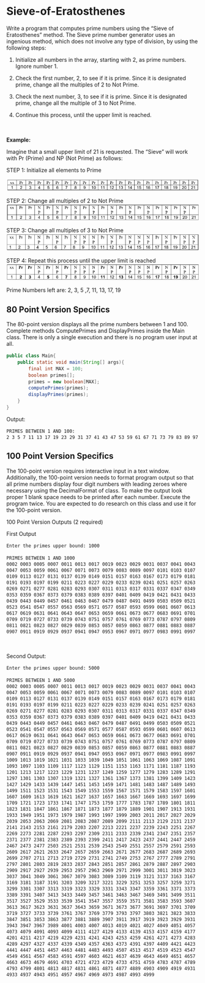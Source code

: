 # Sieve-of-Eratosthenes

Write a program that computes prime numbers using the “Sieve of Eratosthenes” method. The Sieve prime number generator uses an ingenious method, which does not involve any type of division, by using the following steps:

1. Initialize all numbers in the array, starting with 2, as prime numbers. Ignore number 1.

2. Check the first number, 2, to see if it is prime.
Since it is designated prime, change all the multiples of 2 to Not Prime.

3. Check the next number, 3, to see if it is prime.
Since it is designated prime, change all the multiple of 3 to Not Prime.

4. Continue this process, until the upper limit is reached.

<br></br>
**Example:**

Imagine that a small upper limit of 21 is requested.
The “Sieve” will work with Pr (Prime) and NP (Not Prime) as follows:

STEP 1: Initialize all elements to Prime

![Step 1](Step1.png)

STEP 2: Change all multiples of 2 to Not Prime
![Step 2](Step2.png)

STEP 3: Change all multiples of 3 to Not Prime
![Step 3](Step3.png)

STEP 4: Repeat this process until the upper limit is reached
![Step 4](Step4.png)

Prime Numbers left are: 2, 3, 5 ,7, 11, 13, 17, 19

## 80 Point Version Specifics
The 80-point version displays all the prime numbers between 1 and 100. Complete methods
ComputePrimes and DisplayPrimes inside the Main class. There is only a single execution
and there is no program user input at all.

```java
public class Main{
    public static void main(String[] args){
        final int MAX = 100;
        boolean primes[];
        primes = new boolean[MAX];
        computePrimes(primes);
        displayPrimes(primes);
    }
}
```
Output:
```
PRIMES BETWEEN 1 AND 100:
2 3 5 7 11 13 17 19 23 29 31 37 41 43 47 53 59 61 67 71 73 79 83 89 97
```


## 100 Point Version Specifics
The 100-point version requires interactive input in a text window. Additionally, the 100-point version needs to format program output so that all prime numbers display four digit numbers with leading zeroes where necessary using the DecimalFormat of class. To make the output look proper 1 blank space needs to be printed after each number. Execute the program twice. You are expected to do research on this class and use it for the 100-point version.



100 Point Version Outputs (2 required)

First Output

```
Enter the primes upper bound: 1000

PRIMES BETWEEN 1 AND 1000
0002 0003 0005 0007 0011 0013 0017 0019 0023 0029 0031 0037 0041 0043 0047 0053 0059 0061 0067 0071 0073 0079 0083 0089 0097 0101 0103 0107 0109 0113 0127 0131 0137 0139 0149 0151 0157 0163 0167 0173 0179 0181 0191 0193 0197 0199 0211 0223 0227 0229 0233 0239 0241 0251 0257 0263 0269 0271 0277 0281 0283 0293 0307 0311 0313 0317 0331 0337 0347 0349 0353 0359 0367 0373 0379 0383 0389 0397 0401 0409 0419 0421 0431 0433 0439 0443 0449 0457 0461 0463 0467 0479 0487 0491 0499 0503 0509 0521 0523 0541 0547 0557 0563 0569 0571 0577 0587 0593 0599 0601 0607 0613 0617 0619 0631 0641 0643 0647 0653 0659 0661 0673 0677 0683 0691 0701 0709 0719 0727 0733 0739 0743 0751 0757 0761 0769 0773 0787 0797 0809 0811 0821 0823 0827 0829 0839 0853 0857 0859 0863 0877 0881 0883 0887 0907 0911 0919 0929 0937 0941 0947 0953 0967 0971 0977 0983 0991 0997 
```
<br></br>
Second Output:
```
Enter the primes upper bound: 5000

PRIMES BETWEEN 1 AND 5000
0002 0003 0005 0007 0011 0013 0017 0019 0023 0029 0031 0037 0041 0043 0047 0053 0059 0061 0067 0071 0073 0079 0083 0089 0097 0101 0103 0107 0109 0113 0127 0131 0137 0139 0149 0151 0157 0163 0167 0173 0179 0181 0191 0193 0197 0199 0211 0223 0227 0229 0233 0239 0241 0251 0257 0263 0269 0271 0277 0281 0283 0293 0307 0311 0313 0317 0331 0337 0347 0349 0353 0359 0367 0373 0379 0383 0389 0397 0401 0409 0419 0421 0431 0433 0439 0443 0449 0457 0461 0463 0467 0479 0487 0491 0499 0503 0509 0521 0523 0541 0547 0557 0563 0569 0571 0577 0587 0593 0599 0601 0607 0613 0617 0619 0631 0641 0643 0647 0653 0659 0661 0673 0677 0683 0691 0701 0709 0719 0727 0733 0739 0743 0751 0757 0761 0769 0773 0787 0797 0809 0811 0821 0823 0827 0829 0839 0853 0857 0859 0863 0877 0881 0883 0887 0907 0911 0919 0929 0937 0941 0947 0953 0967 0971 0977 0983 0991 0997 1009 1013 1019 1021 1031 1033 1039 1049 1051 1061 1063 1069 1087 1091 1093 1097 1103 1109 1117 1123 1129 1151 1153 1163 1171 1181 1187 1193 1201 1213 1217 1223 1229 1231 1237 1249 1259 1277 1279 1283 1289 1291 1297 1301 1303 1307 1319 1321 1327 1361 1367 1373 1381 1399 1409 1423 1427 1429 1433 1439 1447 1451 1453 1459 1471 1481 1483 1487 1489 1493 1499 1511 1523 1531 1543 1549 1553 1559 1567 1571 1579 1583 1597 1601 1607 1609 1613 1619 1621 1627 1637 1657 1663 1667 1669 1693 1697 1699 1709 1721 1723 1733 1741 1747 1753 1759 1777 1783 1787 1789 1801 1811 1823 1831 1847 1861 1867 1871 1873 1877 1879 1889 1901 1907 1913 1931 1933 1949 1951 1973 1979 1987 1993 1997 1999 2003 2011 2017 2027 2029 2039 2053 2063 2069 2081 2083 2087 2089 2099 2111 2113 2129 2131 2137 2141 2143 2153 2161 2179 2203 2207 2213 2221 2237 2239 2243 2251 2267 2269 2273 2281 2287 2293 2297 2309 2311 2333 2339 2341 2347 2351 2357 2371 2377 2381 2383 2389 2393 2399 2411 2417 2423 2437 2441 2447 2459 2467 2473 2477 2503 2521 2531 2539 2543 2549 2551 2557 2579 2591 2593 2609 2617 2621 2633 2647 2657 2659 2663 2671 2677 2683 2687 2689 2693 2699 2707 2711 2713 2719 2729 2731 2741 2749 2753 2767 2777 2789 2791 2797 2801 2803 2819 2833 2837 2843 2851 2857 2861 2879 2887 2897 2903 2909 2917 2927 2939 2953 2957 2963 2969 2971 2999 3001 3011 3019 3023 3037 3041 3049 3061 3067 3079 3083 3089 3109 3119 3121 3137 3163 3167 3169 3181 3187 3191 3203 3209 3217 3221 3229 3251 3253 3257 3259 3271 3299 3301 3307 3313 3319 3323 3329 3331 3343 3347 3359 3361 3371 3373 3389 3391 3407 3413 3433 3449 3457 3461 3463 3467 3469 3491 3499 3511 3517 3527 3529 3533 3539 3541 3547 3557 3559 3571 3581 3583 3593 3607 3613 3617 3623 3631 3637 3643 3659 3671 3673 3677 3691 3697 3701 3709 3719 3727 3733 3739 3761 3767 3769 3779 3793 3797 3803 3821 3823 3833 3847 3851 3853 3863 3877 3881 3889 3907 3911 3917 3919 3923 3929 3931 3943 3947 3967 3989 4001 4003 4007 4013 4019 4021 4027 4049 4051 4057 4073 4079 4091 4093 4099 4111 4127 4129 4133 4139 4153 4157 4159 4177 4201 4211 4217 4219 4229 4231 4241 4243 4253 4259 4261 4271 4273 4283 4289 4297 4327 4337 4339 4349 4357 4363 4373 4391 4397 4409 4421 4423 4441 4447 4451 4457 4463 4481 4483 4493 4507 4513 4517 4519 4523 4547 4549 4561 4567 4583 4591 4597 4603 4621 4637 4639 4643 4649 4651 4657 4663 4673 4679 4691 4703 4721 4723 4729 4733 4751 4759 4783 4787 4789 4793 4799 4801 4813 4817 4831 4861 4871 4877 4889 4903 4909 4919 4931 4933 4937 4943 4951 4957 4967 4969 4973 4987 4993 4999 
```

